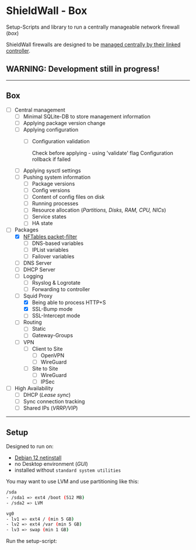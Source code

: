 # ShieldWall - Box

Setup-Scripts and library to run a centrally manageable network firewall (*box*)

ShieldWall firewalls are designed to be [managed centrally by their linked controller](https://github.com/shield-wall-net/controller).

## WARNING: Development still in progress!

----

## Box

- [ ] Central management
  - [ ] Minimal SQLite-DB to store management information
  - [ ] Applying package version change
  - [ ] Applying configuration
    - [ ] Configuration validation

       Check before applying - using 'validate' flag
       Configuration rollback if failed

  - [ ] Applying sysctl settings
  - [ ] Pushing system information
    - [ ] Package versions
    - [ ] Config versions
    - [ ] Content of config files on disk
    - [ ] Running processes
    - [ ] Resource allocation (*Partitions, Disks, RAM, CPU, NICs*)
    - [ ] Service states
    - [ ] HA state

- [ ] Packages
  - [x] [NFTables packet-filter](https://wiki.nftables.org/wiki-nftables/index.php/What_is_nftables%3F)
    - [ ] DNS-based variables
    - [ ] IPList variables
    - [ ] Failover variables
  - [ ] DNS Server
  - [ ] DHCP Server
  - [ ] Logging
    - [ ] Rsyslog & Logrotate
    - [ ] Forwarding to controller
  - [ ] Squid Proxy
    - [x] Being able to process HTTP+S
    - [x] SSL-Bump mode
    - [ ] SSL-Intercept mode
  - [ ] Routing
    - [ ] Static
    - [ ] Gateway-Groups
  - [ ] VPN
    - [ ] Client to Site
      - [ ] OpenVPN
      - [ ] WireGuard
    - [ ] Site to Site
      - [ ] WireGuard
      - [ ] IPSec

- [ ] High Availability
  - [ ] DHCP (*Lease sync*)
  - [ ] Sync connection tracking
  - [ ] Shared IPs (*VRRP/VIP*)

----

## Setup

Designed to run on:
* [Debian 12 netinstall](https://www.debian.org/CD/netinst/)
* no Desktop environment (*GUI*)
* installed without `standard system utilities`

You may want to use LVM and use partitioning like this:

```bash
/sda
- /sda1 => ext4 /boot (512 MB)
- /sda2 => LVM

vg0
- lv1 => ext4 / (min 5 GB)
- lv2 => ext4 /var (min 5 GB)
- lv3 => swap (min 1 GB)
```

Run the setup-script:
